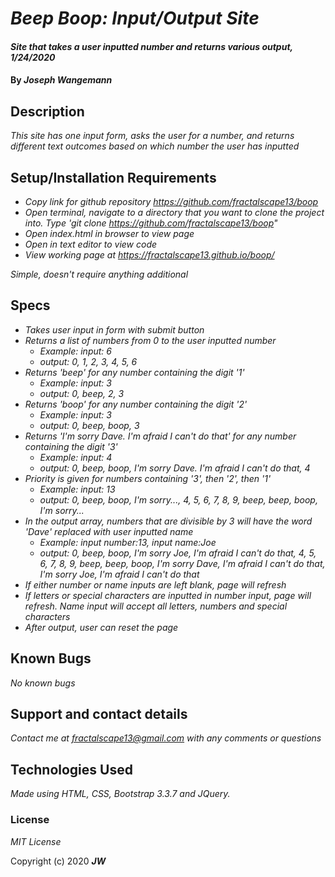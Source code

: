 # _Beep Boop: Input/Output Site_

#### _Site that takes a user inputted number and returns various output, 1/24/2020_

#### By _**Joseph Wangemann**_

## Description

_This site has one input form, asks the user for a number, and returns different text outcomes based on which number the user has inputted_

## Setup/Installation Requirements

* _Copy link for github repository https://github.com/fractalscape13/boop_
* _Open terminal, navigate to a directory that you want to clone the project into.  Type 'git clone https://github.com/fractalscape13/boop"_
* _Open index.html in browser to view page_
* _Open in text editor to view code_
* _View working page at https://fractalscape13.github.io/boop/_

_Simple, doesn't require anything additional_

## Specs

* _Takes user input in form with submit button_
* _Returns a list of numbers from 0 to the user inputted number_
    * _Example: input: 6_
    * _output: 0, 1, 2, 3, 4, 5, 6_
* _Returns 'beep' for any number containing the digit '1'_
    * _Example: input: 3_
    * _output: 0, beep, 2, 3_
* _Returns 'boop' for any number containing the digit '2'_
    * _Example: input: 3_
    * _output: 0, beep, boop, 3_
* _Returns 'I'm sorry Dave. I'm afraid I can't do that' for any number containing the digit '3'_
    * _Example: input: 4_
    * _output: 0, beep, boop, I'm sorry Dave. I'm afraid I can't do that, 4_
* _Priority is given for numbers containing '3', then '2', then '1'_
    * _Example: input: 13_
    * _output: 0, beep, boop, I'm sorry..., 4, 5, 6, 7, 8, 9, beep, beep, boop, I'm sorry..._
* _In the output array, numbers that are divisible by 3 will have the word 'Dave' replaced with user inputted name_
    * _Example: input number:13, input name:Joe_
    * _output: 0, beep, boop, I'm sorry Joe, I'm afraid I can't do that, 4, 5, 6, 7, 8, 9, beep, beep, boop, I'm sorry Dave, I'm afraid I can't do that, I'm sorry Joe, I'm afraid I can't do that_
* _If either number or name inputs are left blank, page will refresh_
* _If letters or special characters are inputted in number input, page will refresh.  Name input will accept all letters, numbers and special characters_
* _After output, user can reset the page_

## Known Bugs

_No known bugs_

## Support and contact details

_Contact me at fractalscape13@gmail.com with any comments or questions_

## Technologies Used

_Made using HTML, CSS, Bootstrap 3.3.7 and JQuery._

### License

*MIT License*

Copyright (c) 2020 **_JW_**
